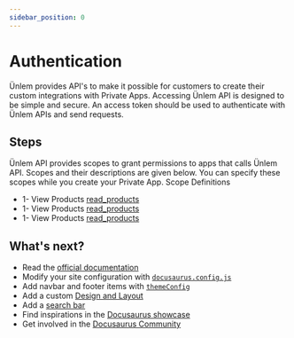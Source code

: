 ```yaml
---
sidebar_position: 0
---
```


# Authentication

Ünlem provides API's to make it possible for customers to create their custom integrations with Private Apps. Accessing Ünlem API is designed to be simple and secure. An access token should be used to authenticate with Ünlem APIs and send requests.


## Steps​

Ünlem API provides scopes to grant permissions to apps that calls Ünlem API. Scopes and their descriptions are given below. You can specify these scopes while you create your Private App.
Scope Definitions​
- 1- View Products [read_products](https://docusaurus.io/)
- 1- View Products [read_products](https://docusaurus.io/)
- 1- View Products [read_products](https://docusaurus.io/)


## What's next?

- Read the [official documentation](https://docusaurus.io/)
- Modify your site configuration with [`docusaurus.config.js`](https://docusaurus.io/docs/api/docusaurus-config)
- Add navbar and footer items with [`themeConfig`](https://docusaurus.io/docs/api/themes/configuration)
- Add a custom [Design and Layout](https://docusaurus.io/docs/styling-layout)
- Add a [search bar](https://docusaurus.io/docs/search)
- Find inspirations in the [Docusaurus showcase](https://docusaurus.io/showcase)
- Get involved in the [Docusaurus Community](https://docusaurus.io/community/support)
